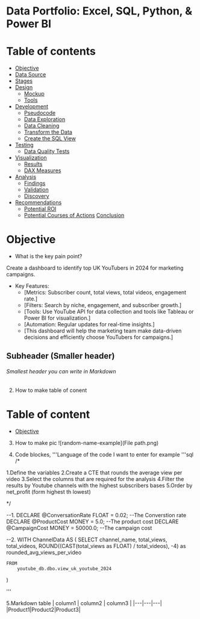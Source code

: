 # Data Portfolio: Excel, SQL, Python, & Power BI

# Table of contents

- [Objective](#Objective)
- [Data Source](#Data-Source)
- [Stages](#Stages)
- [Design](#Design)
	- [Mockup](#Mockup)
	- [Tools](#Tools)
- [Development](#Development)
	- [Pseudocode](#Pseudocode)
	- [Data Exploration](#Data-Exploration)
	- [Data Cleaning](#Data-Cleaning)
	- [Transform the Data](#Transform-the-Data)
 	- [Create the SQL View](#Create-the-SQL-View)
- [Testing](#Testing)
  	- [Data Quality Tests](#Data-Quality-Tests)
- [Visualization](#Visualization)
  	- [Results](#Results)
   	- [DAX Measures](#DAX-Measures)
- [Analysis](#Analysis)
	- [Findings](#Findings)
	- [Validation](#Validation)
	- [Discovery](#Discovery)
- [Recommendations](#Recommendations)
	- [Potential ROI](#Potential-ROI)
	- [Potential Courses of Actions](#Potential-Courses-of-Actions)
 [Conclusion](#Conclusion)

# Objective
- What is the key pain point?

Create a dashboard to identify top UK YouTubers in 2024 for marketing campaigns.

- Key Features:
	- [Metrics: Subscriber count, total views, total videos, engagement rate.]
	- [Filters: Search by niche, engagement, and subscriber growth.]
	- [Tools: Use YouTube API for data collection and tools like Tableau or Power BI for visualization.]
	- [Automation: Regular updates for real-time insights.]
	- [This dashboard will help the marketing team make data-driven decisions and efficiently choose YouTubers for campaigns.]



## Subheader (Smaller header)

###### Smallest header you can write in Markdown 


2. How to make table of conent
# Table of content
- [Objective](#objective)

3. How to make pic 
![random-name-example](File path.png)

4. Code blockes, '''Language of the code I want to enter for example
'''sql 
/*

1.Define the variables
2.Create a CTE that rounds the average view per video 
3.Select the columns that are required for the analysis 
4.Filter the results by Youtube channels with the highest subscribers bases 
5.Order by net_profit (form highest th lowest)

*/


--1.
DECLARE @ConversationRate FLOAT = 0.02;		--The Converstion rate
DECLARE @ProductCost MONEY = 5.0;			--The product cost
DECLARE @CampaignCost MONEY = 50000.0;		--The campaign cost


--2.
WITH ChannelData AS (
	SELECT
		channel_name,
		total_views,
		total_videos,
		ROUND((CAST(total_views as FLOAT) / total_videos), -4) as rounded_avg_views_per_video
	
	FROM
		youtube_db.dbo.view_uk_youtube_2024
)

'''

5.Markdown table
| column1 | column2 | column3 |
|---|---|---|
|Product1|Product2|Product3|


